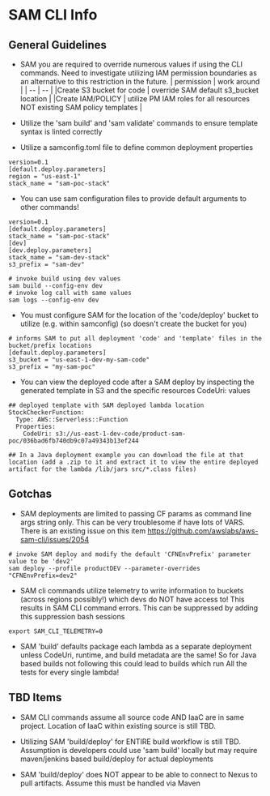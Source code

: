 # SAM CLI Info

## General Guidelines
* SAM you are required to override numerous values if using the CLI commands. Need to investigate utilizing IAM permission boundaries as an alternative to this restriction in the future.
| permission | work around |
| -- | -- |
|Create S3 bucket for code  | override SAM default s3_bucket location |
|Create IAM/POLICY   | utilize PM IAM roles for all resources NOT existing SAM policy templates  |

* Utilize the 'sam build' and 'sam validate' commands to ensure template syntax is linted correctly
* Utilize a samconfig.toml file to define common deployment properties
```
version=0.1
[default.deploy.parameters]
region = "us-east-1"
stack_name = "sam-poc-stack"
```

* You can use sam configuration files to provide default arguments to other commands!
```
version=0.1
[default.deploy.parameters]
stack_name = "sam-poc-stack"
[dev]
[dev.deploy.parameters]
stack_name = "sam-dev-stack"
s3_prefix = "sam-dev"
```
```
# invoke build using dev values
sam build --config-env dev
# invoke log call with same values
sam logs --config-env dev
```

* You must configure SAM for the location of the 'code/deploy' bucket to utilize (e.g. within samconfig) (so doesn't create the bucket for you)
```
# informs SAM to put all deployment 'code' and 'template' files in the bucket/prefix locations
[default.deploy.parameters]
s3_bucket = "us-east-1-dev-my-sam-code"
s3_prefix = "my-sam-poc"
```

* You can view the deployed code after a SAM deploy by inspecting the generated template in S3 and the specific resources CodeUri: values
```
## deployed template with SAM deployed lambda location
StockCheckerFunction:
  Type: AWS::Serverless::Function
  Properties:
    CodeUri: s3://us-east-1-dev-code/product-sam-poc/036bad6fb740db9c07a49343b13ef244
```
```
## In a Java deployment example you can download the file at that location (add a .zip to it and extract it to view the entire deployed artifact for the lambda /lib/jars src/*.class files)
```

## Gotchas
* SAM deployments are limited to passing CF params as command line args string only. This can be very troublesome if have lots of VARS. There is an existing issue on this item https://github.com/awslabs/aws-sam-cli/issues/2054
```
# invoke SAM deploy and modify the default 'CFNEnvPrefix' parameter value to be 'dev2'
sam deploy --profile productDEV --parameter-overrides "CFNEnvPrefix=dev2"
```

* SAM cli commands utilize telemetry to write information to buckets (across regions possibly!) which devs do NOT have access to! This results in SAM CLI command errors. This can be suppressed by adding this suppression bash sessions
```
export SAM_CLI_TELEMETRY=0
```

* SAM 'build' defaults package each lambda as a separate deployment unless CodeUri, runtime, and build metadata are the same! So for Java based builds not following this could lead to builds which run All the tests for every single lambda!

## TBD Items
* SAM CLI commands assume all source code AND IaaC are in same project. Location of IaaC within existing source is still TBD.
* Utilizing SAM 'build/deploy' for ENTIRE build workflow is still TBD. Assumption is developers could use 'sam build' locally but may require maven/jenkins based build/deploy for actual deployments

* SAM 'build/deploy' does NOT appear to be able to connect to Nexus to pull artifacts. Assume this must be handled via Maven

